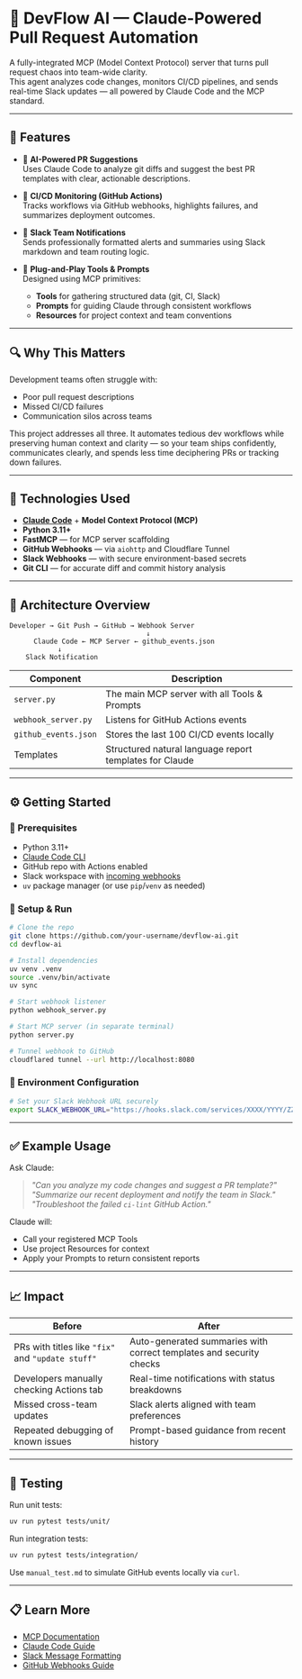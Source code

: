 # 🤖 DevFlow AI — Claude-Powered Pull Request Automation

A fully-integrated MCP (Model Context Protocol) server that turns pull request chaos into team-wide clarity.  
This agent analyzes code changes, monitors CI/CD pipelines, and sends real-time Slack updates — all powered by Claude Code and the MCP standard.

---

## 🚀 Features

- 🧠 **AI-Powered PR Suggestions**  
  Uses Claude Code to analyze git diffs and suggest the best PR templates with clear, actionable descriptions.

- 🧪 **CI/CD Monitoring (GitHub Actions)**  
  Tracks workflows via GitHub webhooks, highlights failures, and summarizes deployment outcomes.

- 📣 **Slack Team Notifications**  
  Sends professionally formatted alerts and summaries using Slack markdown and team routing logic.

- 💠 **Plug-and-Play Tools & Prompts**  
  Designed using MCP primitives:
  - **Tools** for gathering structured data (git, CI, Slack)
  - **Prompts** for guiding Claude through consistent workflows
  - **Resources** for project context and team conventions

---

## 🔍 Why This Matters

Development teams often struggle with:

- Poor pull request descriptions
- Missed CI/CD failures
- Communication silos across teams

This project addresses all three. It automates tedious dev workflows while preserving human context and clarity — so your team ships confidently, communicates clearly, and spends less time deciphering PRs or tracking down failures.

---

## 📆 Technologies Used

- **[Claude Code](https://console.anthropic.com/)** + **Model Context Protocol (MCP)**  
- **Python 3.11+**
- **FastMCP** — for MCP server scaffolding  
- **GitHub Webhooks** — via `aiohttp` and Cloudflare Tunnel  
- **Slack Webhooks** — with secure environment-based secrets  
- **Git CLI** — for accurate diff and commit history analysis  

---

## 🧹 Architecture Overview

```plaintext
Developer → Git Push → GitHub → Webhook Server
                                  ↓
      Claude Code ← MCP Server ← github_events.json
            ↓                     
    Slack Notification
```

| Component           | Description                                      |
|--------------------|--------------------------------------------------|
| `server.py`         | The main MCP server with all Tools & Prompts     |
| `webhook_server.py` | Listens for GitHub Actions events                |
| `github_events.json`| Stores the last 100 CI/CD events locally         |
| Templates    | Structured natural language report templates for Claude|

---

## ⚙️ Getting Started

### 🔧 Prerequisites
- Python 3.11+
- [Claude Code CLI](https://docs.anthropic.com/claude/docs/claude-code)
- GitHub repo with Actions enabled
- Slack workspace with [incoming webhooks](https://api.slack.com/messaging/webhooks)
- `uv` package manager (or use `pip`/`venv` as needed)

### 🧲 Setup & Run

```bash
# Clone the repo
git clone https://github.com/your-username/devflow-ai.git
cd devflow-ai

# Install dependencies
uv venv .venv
source .venv/bin/activate
uv sync

# Start webhook listener 
python webhook_server.py

# Start MCP server (in separate terminal)
python server.py

# Tunnel webhook to GitHub
cloudflared tunnel --url http://localhost:8080
```

### 🔐 Environment Configuration
```bash
# Set your Slack Webhook URL securely
export SLACK_WEBHOOK_URL="https://hooks.slack.com/services/XXXX/YYYY/ZZZZ"
```

---

## ✅ Example Usage

Ask Claude:

> _"Can you analyze my code changes and suggest a PR template?"_  
> _"Summarize our recent deployment and notify the team in Slack."_  
> _"Troubleshoot the failed `ci-lint` GitHub Action."_

Claude will:

- Call your registered MCP Tools
- Use project Resources for context
- Apply your Prompts to return consistent reports

---

## 📈 Impact

| Before | After |
|--------|-------|
| PRs with titles like `"fix"` and `"update stuff"` | Auto-generated summaries with correct templates and security checks |
| Developers manually checking Actions tab | Real-time notifications with status breakdowns |
| Missed cross-team updates | Slack alerts aligned with team preferences |
| Repeated debugging of known issues | Prompt-based guidance from recent history |

---

## 💪 Testing

Run unit tests:
```bash
uv run pytest tests/unit/
```

Run integration tests:
```bash
uv run pytest tests/integration/
```

Use `manual_test.md` to simulate GitHub events locally via `curl`.

---

## 📋 Learn More

- [MCP Documentation]([https://huggingface.co/docs/mcp](https://modelcontextprotocol.io/docs/getting-started/intro))
- [Claude Code Guide](https://docs.anthropic.com/claude/docs/claude-code)
- [Slack Message Formatting](https://api.slack.com/reference/surfaces/formatting)
- [GitHub Webhooks Guide](https://docs.github.com/en/webhooks)

